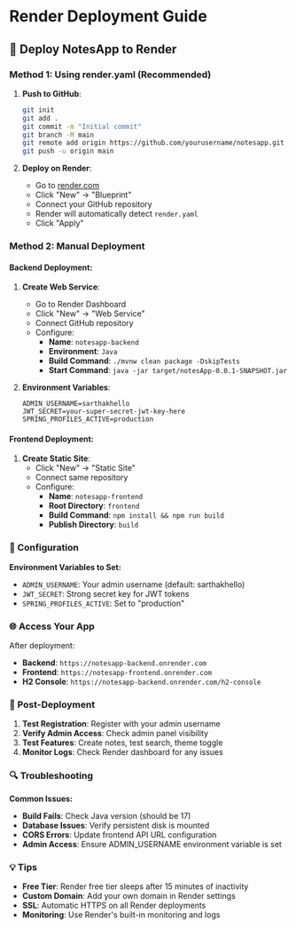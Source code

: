 # Render Deployment Guide

## 🚀 Deploy NotesApp to Render

### Method 1: Using render.yaml (Recommended)

1. **Push to GitHub**:
   ```bash
   git init
   git add .
   git commit -m "Initial commit"
   git branch -M main
   git remote add origin https://github.com/yourusername/notesapp.git
   git push -u origin main
   ```

2. **Deploy on Render**:
   - Go to [render.com](https://render.com)
   - Click "New" → "Blueprint"
   - Connect your GitHub repository
   - Render will automatically detect `render.yaml`
   - Click "Apply"

### Method 2: Manual Deployment

#### Backend Deployment:
1. **Create Web Service**:
   - Go to Render Dashboard
   - Click "New" → "Web Service"
   - Connect GitHub repository
   - Configure:
     - **Name**: `notesapp-backend`
     - **Environment**: `Java`
     - **Build Command**: `./mvnw clean package -DskipTests`
     - **Start Command**: `java -jar target/notesApp-0.0.1-SNAPSHOT.jar`

2. **Environment Variables**:
   ```
   ADMIN_USERNAME=sarthakhello
   JWT_SECRET=your-super-secret-jwt-key-here
   SPRING_PROFILES_ACTIVE=production
   ```

#### Frontend Deployment:
1. **Create Static Site**:
   - Click "New" → "Static Site"
   - Connect same repository
   - Configure:
     - **Name**: `notesapp-frontend`
     - **Root Directory**: `frontend`
     - **Build Command**: `npm install && npm run build`
     - **Publish Directory**: `build`

### 🔧 Configuration

**Environment Variables to Set:**
- `ADMIN_USERNAME`: Your admin username (default: sarthakhello)
- `JWT_SECRET`: Strong secret key for JWT tokens
- `SPRING_PROFILES_ACTIVE`: Set to "production"

### 🌐 Access Your App

After deployment:
- **Backend**: `https://notesapp-backend.onrender.com`
- **Frontend**: `https://notesapp-frontend.onrender.com`
- **H2 Console**: `https://notesapp-backend.onrender.com/h2-console`

### 📝 Post-Deployment

1. **Test Registration**: Register with your admin username
2. **Verify Admin Access**: Check admin panel visibility
3. **Test Features**: Create notes, test search, theme toggle
4. **Monitor Logs**: Check Render dashboard for any issues

### 🔍 Troubleshooting

**Common Issues:**
- **Build Fails**: Check Java version (should be 17)
- **Database Issues**: Verify persistent disk is mounted
- **CORS Errors**: Update frontend API URL configuration
- **Admin Access**: Ensure ADMIN_USERNAME environment variable is set

### 💡 Tips

- **Free Tier**: Render free tier sleeps after 15 minutes of inactivity
- **Custom Domain**: Add your own domain in Render settings
- **SSL**: Automatic HTTPS on all Render deployments
- **Monitoring**: Use Render's built-in monitoring and logs
